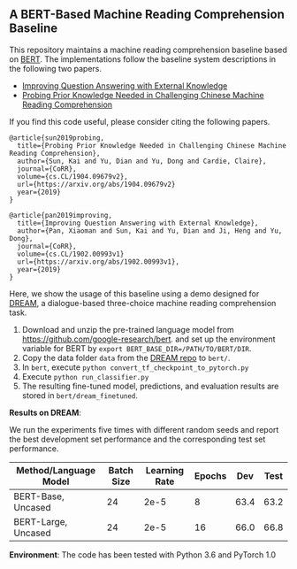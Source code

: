 A BERT-Based Machine Reading Comprehension Baseline
------------------------------------------------------

This repository maintains a machine reading comprehension baseline based on [BERT](https://arxiv.org/abs/1810.04805). The implementations follow the baseline system descriptions in the following two papers. 

* [Improving Question Answering with External Knowledge](https://arxiv.org/abs/1902.00993)
* [Probing Prior Knowledge Needed in Challenging Chinese Machine Reading Comprehension](https://arxiv.org/abs/1904.09679)

If you find this code useful, please consider citing the following papers.

```
@article{sun2019probing,
  title={Probing Prior Knowledge Needed in Challenging Chinese Machine Reading Comprehension},
  author={Sun, Kai and Yu, Dian and Yu, Dong and Cardie, Claire},
  journal={CoRR},
  volume={cs.CL/1904.09679v2},
  url={https://arxiv.org/abs/1904.09679v2}
  year={2019}
}

@article{pan2019improving,
  title={Improving Question Answering with External Knowledge},
  author={Pan, Xiaoman and Sun, Kai and Yu, Dian and Ji, Heng and Yu, Dong},
  journal={CoRR},
  volume={cs.CL/1902.00993v1}
  url={https://arxiv.org/abs/1902.00993v1},
  year={2019}
}

```

Here, we show the usage of this baseline using a demo designed for [DREAM](https://dataset.org/dream/), a dialogue-based three-choice machine reading comprehension task.

  1. Download and unzip the pre-trained language model from https://github.com/google-research/bert. and set up the environment variable for BERT by ```export BERT_BASE_DIR=/PATH/TO/BERT/DIR```.
  2. Copy the data folder ```data``` from the [DREAM repo](https://github.com/nlpdata/dream) to ```bert/```.
  3. In ```bert```, execute ```python convert_tf_checkpoint_to_pytorch.py```
  4. Execute ```python run_classifier.py  ```
  5. The resulting fine-tuned model, predictions, and evaluation results are stored in ```bert/dream_finetuned```.

**Results on DREAM**:

We run the experiments five times with different random seeds and report the best development set performance and the corresponding test set performance. 

| Method/Language Model | Batch Size | Learning Rate | Epochs | Dev  | Test |
| --------------------  | ---------- | ------------- | ------ | ---  | ---- |
| BERT-Base, Uncased    | 24         | 2e-5          | 8      | 63.4 | 63.2 |
| BERT-Large, Uncased   | 24         | 2e-5          | 16     | 66.0 | 66.8 |

**Environment**: The code has been tested with Python 3.6 and PyTorch 1.0
